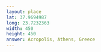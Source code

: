 ```yaml
---
layout: place
lat: 37.9694987
long: 23.7232363
width: 450
height: 450
answer: Acropolis, Athens, Greece
---
```

